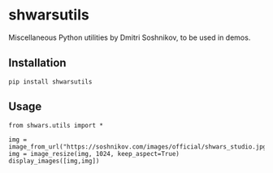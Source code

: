 # shwarsutils

Miscellaneous Python utilities by Dmitri Soshnikov, to be used in demos.

## Installation

```
pip install shwarsutils
```

## Usage

```
from shwars.utils import *

img = image_from_url("https://soshnikov.com/images/official/shwars_studio.jpg")
img = image_resize(img, 1024, keep_aspect=True)
display_images([img,img])
```


